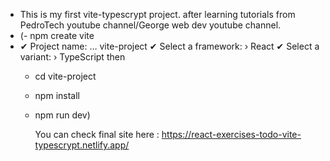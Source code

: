 -  This is my first vite-typescrypt project. after learning tutorials from PedroTech youtube channel/George web dev youtube channel.
-  (- npm create vite
- ✔ Project name: … vite-project
✔ Select a framework: › React
✔ Select a variant: › TypeScript
then   
  - cd vite-project
  - npm install
  - npm run dev)
 
    You can check final site here : https://react-exercises-todo-vite-typescrypt.netlify.app/





